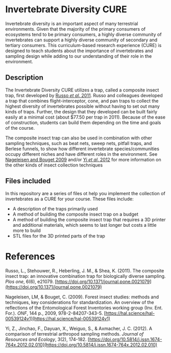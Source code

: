 # Invertebrate Diversity CURE

Invertebrate diversity is an important aspect of many terrestrial environments. Given that the majority of the primary consumers of ecosystems tend to be primary consumers, a highly diverse community of invertebrates can support a highly diverse community of secondary and tertiary consumers. This curriculum-based research experience (CURE) is designed to teach students about the importance of invertebrates and sampling design while adding to our understanding of their role in the environment.

## Description

The Invertebrate Diversity CURE utilizes a trap, called a composite insect trap, first developed by [Russo *et al*. 2011](https://doi.org/10.1371/journal.pone.0021079). Russo and colleagues developed a trap that combines flight-interceptor, cone, and pan traps to collect the highest diversity of invertebrates possible without having to set out many kinds of traps. Further, the design that they developed can be built fairly easily at a minimal cost (about $77.50 per trap in 2011). Because of the ease of construction, students can build them depending on the time and goals of the course.

The composite insect trap can also be used in combination with other sampling techniques, such as beat nets, sweep nets, pitfall traps, and Berlese funnels, to show how different invertebrate species/communities occupy different niches and have different roles in the environment. See [Nageleisen and Bouget 2009](https://hal.science/hal-00539124v1) and/or [Yi *et al*. 2012](https://doi.org/10.5814/j.issn.1674-764x.2012.02.010) for more information on the other kinds of insect collection techniques

## Files included

In this repository are a series of files ot help you implement the collection of invertebrates as a CURE for your course. These files include:

* A description of the traps primarily used
* A method of building the composite insect trap on a budget
* A method of building the composite insect trap that requires a 3D printer and additional materials, which seems to last longer but costs a little more to build
* STL files for the 3D printed parts of the trap 

# References

Russo, L., Stehouwer, R., Heberling, J. M., & Shea, K. (2011). The composite insect trap: an innovative combination trap for biologically diverse sampling. *Plos one*, 6(6), e21079. [https://doi.org/10.1371/journal.pone.0021079](https://doi.org/10.1371/journal.pone.0021079)

Nageleisen, LM, & Bouget, C. (2009). Forest insect studies: methods and techniques, key considerations for standardization. An overview of the reflections of the Entomological Forest Inventories working group (Inv. Ent. For.). *ONF*, 144 p., 2009, 978-2-84207-343-5. [https://hal.science/hal-00539124v1](https://hal.science/hal-00539124v1)

Yi, Z., Jinchao, F., Dayuan, X., Weiguo, S., & Axmacher, J. C. (2012). A comparison of terrestrial arthropod sampling methods. *Journal of Resources and Ecology*, 3(2), 174-182. [https://doi.org/10.5814/j.issn.1674-764x.2012.02.010](https://doi.org/10.5814/j.issn.1674-764x.2012.02.010)
